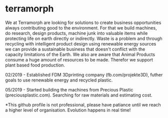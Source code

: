 # terramorph
We at Terramorph are looking for solutions to create business opportunities always contributing good to the environment. For that we build machines, do research, design products, machine junk into valuable items while protecting life on earth directly or indirectly.  Waste is a problem and through recycling with intelligent product design using renewable energy sources we can provide a sustainable business that doesn't conflict with the capacity limitations of the Earth.  We also are aware that Animal Products consume a huge amount of resources to be made. Therefor we support plant based food production.

02/2019 - Established FDM 3Dprinting company (fb.com/projekte3D), futher goals to use renewable energy and recycled plastic.

05/2019 - Started building the machines from Precious Plastic (preciousplastic.com). Searching for raw materials and estimating cost.

*This github profile is not professional, please have patiance until we reach a higher level of organisation. Evolution happens in real time!
